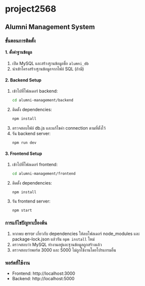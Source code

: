# project2568

## Alumni Management System

### ขั้นตอนการติดตั้ง

#### 1. ตั้งค่าฐานข้อมูล
1. เปิด MySQL และสร้างฐานข้อมูลชื่อ `alumni_db`
2. นำเข้าโครงสร้างฐานข้อมูลจากไฟล์ SQL (ถ้ามี)

#### 2. Backend Setup
1. เข้าไปที่โฟลเดอร์ backend:
	```bash
	cd alumni-management/backend
	```
2. ติดตั้ง dependencies:
	```bash
	npm install
	```
3. ตรวจสอบไฟล์ db.js และแก้ไขค่า connection ตามที่ตั้งไว้
4. รัน backend server:
	```bash
	npm run dev
	```

#### 3. Frontend Setup
1. เข้าไปที่โฟลเดอร์ frontend:
	```bash
	cd alumni-management/frontend
	```
2. ติดตั้ง dependencies:
	```bash
	npm install
	```
3. รัน frontend server:
	```bash
	npm start
	```

### การแก้ไขปัญหาเบื้องต้น
1. หากพบ error เกี่ยวกับ dependencies ให้ลบโฟลเดอร์ node_modules และ package-lock.json แล้วรัน `npm install` ใหม่
2. ตรวจสอบว่า MySQL ทำงานอยู่และฐานข้อมูลถูกสร้างแล้ว
3. ตรวจสอบว่าพอร์ต 3000 และ 5000 ไม่ถูกใช้งานโดยโปรแกรมอื่น

### พอร์ตที่ใช้งาน
- Frontend: http://localhost:3000
- Backend: http://localhost:5000
